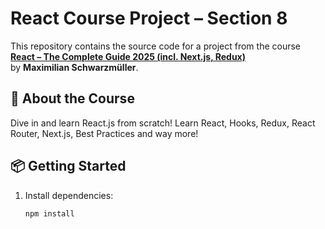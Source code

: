 # React Course Project – Section 8

This repository contains the source code for a project from the course  
[**React – The Complete Guide 2025 (incl. Next.js, Redux)**](https://www.udemy.com/course/react-the-complete-guide-incl-redux/?couponCode=ACCAGE0923)  
by **Maximilian Schwarzmüller**.

## 📘 About the Course

Dive in and learn React.js from scratch! Learn React, Hooks, Redux, React Router, Next.js, Best Practices and way more!

## 📦 Getting Started

1. Install dependencies:
   ```bash
   npm install
   ```

